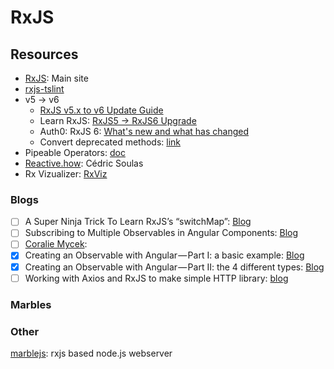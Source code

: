 # RxJS

## Resources

* [RxJS](https://rxjs-dev.firebaseapp.com/): Main site
* [rxjs-tslint](https://github.com/ReactiveX/rxjs-tslint)
* v5 -&gt; v6
  * [RxJS v5.x to v6 Update Guide](https://github.com/ReactiveX/rxjs/blob/master/docs_app/content/guide/v6/migration.md)
  * Learn RxJS: [RxJS5 -&gt; RxJS6 Upgrade](https://www.learnrxjs.io/concepts/rxjs5-6.html)
  * Auth0: RxJS 6: [What's new and what has changed](https://auth0.com/blog/whats-new-in-rxjs-6/)
  * Convert deprecated methods: [link](https://github.com/ReactiveX/rxjs/blob/master/docs_app/content/guide/v6/migration.md#dep-methods)
* Pipeable Operators: [doc](https://github.com/ReactiveX/rxjs/blob/91088dae1df097be2370c73300ffa11b27fd0100/doc/pipeable-operators.md)
* [Reactive.how](http://reactive.how/):  Cédric Soulas
* Rx Vizualizer: [RxViz](https://rxviz.com/examples/basic-interval)

### Blogs

* [ ] A Super Ninja Trick To Learn RxJS’s “switchMap”: [Blog](https://medium.com/@shairez/a-super-ninja-trick-to-learn-rxjss-switchmap-mergemap-concatmap-and-exhaustmap-forever-88e178a75f1b)
* [ ] Subscribing to Multiple Observables in Angular Components: [Blog](https://coryrylan.com/blog/subscribing-to-multiple-observables-in-angular-components)
* [ ]  [Coralie Mycek](https://medium.com/@coralie.mycek?source=post_header_lockup):
  * [x] Creating an Observable with Angular — Part I: a basic example: [Blog](https://medium.com/front-end-hacking/creating-an-observable-with-angular-part-i-a-basic-example-3302f1f87b52)
  * [x] Creating an Observable with Angular — Part II: the 4 different types: [Blog](https://medium.com/front-end-hacking/creating-an-observable-with-angular-part-ii-the-4-different-types-3d8fd2835850)
* [ ] Working with Axios and RxJS to make simple HTTP library: [blog](https://itnext.io/working-with-axios-and-rxjs-to-make-simple-ajax-service-module-6fda9ecdaf9f)

### Marbles

### Other

[marblejs](https://github.com/marblejs/marble): rxjs based node.js webserver



